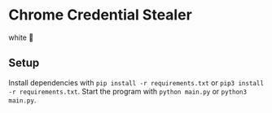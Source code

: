# Chrome Credential Stealer

white 🧢

## Setup
Install dependencies with `pip install -r requirements.txt` or `pip3 install -r requirements.txt`.
Start the program with `python main.py` or `python3 main.py`.
